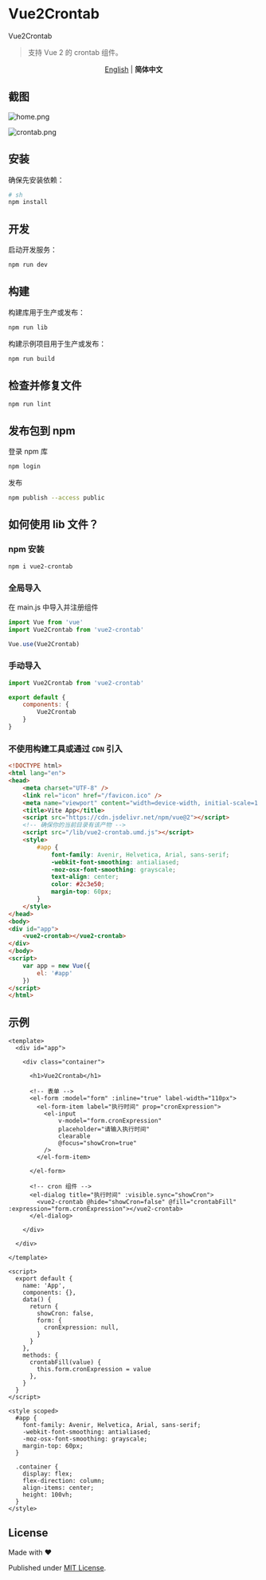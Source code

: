 # Vue2Crontab

Vue2Crontab

> 支持 Vue 2 的 crontab 组件。

<p align='center'>
<a href="https://github.com/tudan110/vue2-crontab/blob/main/README.md">English</a> | <b>简体中文</b>
</p>

## 截图

![home.png](public/home.png)

![crontab.png](public/crontab.png)

## 安装

确保先安装依赖：

```bash
# sh
npm install
```

## 开发

启动开发服务：

```sh
npm run dev
```

## 构建

构建库用于生产或发布：

```sh
npm run lib
```

构建示例项目用于生产或发布：

```sh
npm run build
```

## 检查并修复文件
```
npm run lint
```

## 发布包到 npm

登录 npm 库
```sh
npm login
```

发布
```sh
npm publish --access public
```

## 如何使用 lib 文件？

### npm 安装

```sh
npm i vue2-crontab
```

### 全局导入
在 main.js 中导入并注册组件
```js
import Vue from 'vue'
import Vue2Crontab from 'vue2-crontab'

Vue.use(Vue2Crontab)
```

### 手动导入
```js
import Vue2Crontab from 'vue2-crontab'

export default {
    components: {
        Vue2Crontab
    }
}
```

### 不使用构建工具或通过 `CDN` 引入

```html
<!DOCTYPE html>
<html lang="en">
<head>
    <meta charset="UTF-8" />
    <link rel="icon" href="/favicon.ico" />
    <meta name="viewport" content="width=device-width, initial-scale=1.0" />
    <title>Vite App</title>
    <script src="https://cdn.jsdelivr.net/npm/vue@2"></script>
    <!-- 确保你的当前目录有该产物 -->
    <script src="/lib/vue2-crontab.umd.js"></script>
    <style>
        #app {
            font-family: Avenir, Helvetica, Arial, sans-serif;
            -webkit-font-smoothing: antialiased;
            -moz-osx-font-smoothing: grayscale;
            text-align: center;
            color: #2c3e50;
            margin-top: 60px;
        }
    </style>
</head>
<body>
<div id="app">
    <vue2-crontab></vue2-crontab>
</div>
</body>
<script>
    var app = new Vue({
        el: '#app'
    })
</script>
</html>
```

## 示例

```vue
<template>
  <div id="app">

    <div class="container">

      <h1>Vue2Crontab</h1>

      <!-- 表单 -->
      <el-form :model="form" :inline="true" label-width="110px">
        <el-form-item label="执行时间" prop="cronExpression">
          <el-input
              v-model="form.cronExpression"
              placeholder="请输入执行时间"
              clearable
              @focus="showCron=true"
          />
        </el-form-item>

      </el-form>

      <!-- cron 组件 -->
      <el-dialog title="执行时间" :visible.sync="showCron">
        <vue2-crontab @hide="showCron=false" @fill="crontabFill" :expression="form.cronExpression"></vue2-crontab>
      </el-dialog>

    </div>

  </div>

</template>

<script>
  export default {
    name: 'App',
    components: {},
    data() {
      return {
        showCron: false,
        form: {
          cronExpression: null,
        }
      }
    },
    methods: {
      crontabFill(value) {
        this.form.cronExpression = value
      },
    }
  }
</script>

<style scoped>
  #app {
    font-family: Avenir, Helvetica, Arial, sans-serif;
    -webkit-font-smoothing: antialiased;
    -moz-osx-font-smoothing: grayscale;
    margin-top: 60px;
  }

  .container {
    display: flex;
    flex-direction: column;
    align-items: center;
    height: 100vh;
  }
</style>
```

## License

Made with ❤️

Published under [MIT License](./LICENSE).
